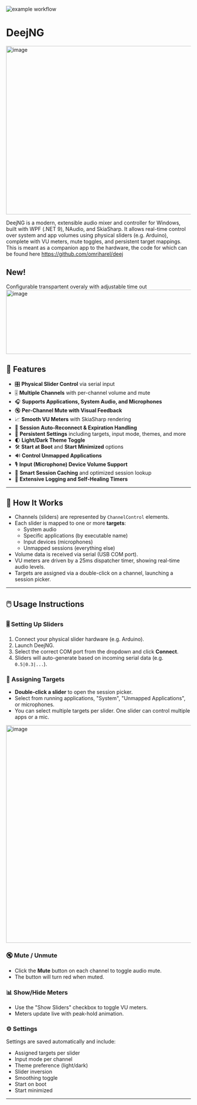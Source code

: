 ![example workflow](https://github.com/jimmyeao/DeejNG/actions/workflows/codeql.yml/badge.svg)
# DeejNG

<img width="667" height="459" alt="image" src="https://github.com/user-attachments/assets/fdbe1c28-3be5-4c03-a894-2f8d7ebb3296" />


DeejNG is a modern, extensible audio mixer and controller for Windows, built with WPF (.NET 9), NAudio, and SkiaSharp. It allows real-time control over system and app volumes using physical sliders (e.g. Arduino), complete with VU meters, mute toggles, and persistent target mappings. This is meant as a companion app to the hardware, the code for which can be found here https://github.com/omriharel/deej

##  New!
Configurable transpartent overaly with adjustable time out
<img width="660" height="175" alt="image" src="https://github.com/user-attachments/assets/ae969b20-cc6d-4325-ba38-d542a2ffc395" />


## 🚀 Features

- 🎛️ **Physical Slider Control** via serial input
- 🎚️ **Multiple Channels** with per-channel volume and mute
- 🎧 **Supports Applications, System Audio, and Microphones**
- 🔇 **Per-Channel Mute with Visual Feedback**
- 📈 **Smooth VU Meters** with SkiaSharp rendering
- 🔁 **Session Auto-Reconnect & Expiration Handling**
- 💾 **Persistent Settings** including targets, input mode, themes, and more
- 🌓 **Light/Dark Theme Toggle**
- 🛠️ **Start at Boot** and **Start Minimized** options
- 🔊 **Control Unmapped Applications**
- 🎙️ **Input (Microphone) Device Volume Support**
- 🧠 **Smart Session Caching** and optimized session lookup
- 🧰 **Extensive Logging and Self-Healing Timers**

---

## 🧩 How It Works

- Channels (sliders) are represented by `ChannelControl` elements.
- Each slider is mapped to one or more **targets**:
  - System audio
  - Specific applications (by executable name)
  - Input devices (microphones)
  - Unmapped sessions (everything else)
- Volume data is received via serial (USB COM port).
- VU meters are driven by a 25ms dispatcher timer, showing real-time audio levels.
- Targets are assigned via a double-click on a channel, launching a session picker.

---

## 🖱️ Usage Instructions

### 🎚️ Setting Up Sliders

1. Connect your physical slider hardware (e.g. Arduino).
2. Launch DeejNG.
3. Select the correct COM port from the dropdown and click **Connect**.
4. Sliders will auto-generate based on incoming serial data (e.g. `0.5|0.3|...`).

### 🎯 Assigning Targets

- **Double-click a slider** to open the session picker.
- Select from running applications, "System", "Unmapped Applications", or microphones.
- You can select multiple targets per slider. One slider can control multiple apps or a mic.

 <img width="786" height="593" alt="image" src="https://github.com/user-attachments/assets/3f5bce09-0e8b-498c-a69d-1f040545139d" />


### 🔇 Mute / Unmute

- Click the **Mute** button on each channel to toggle audio mute.
- The button will turn red when muted.

### 📊 Show/Hide Meters

- Use the "Show Sliders" checkbox to toggle VU meters.
- Meters update live with peak-hold animation.

### ⚙️ Settings

Settings are saved automatically and include:
- Assigned targets per slider
- Input mode per channel
- Theme preference (light/dark)
- Slider inversion
- Smoothing toggle
- Start on boot
- Start minimized

---


